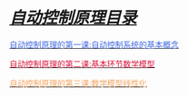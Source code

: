 # ***<u>自动控制原理目录</u>***

[<font color="royalblue">自动控制原理的第一课:自动控制系统的基本概念</font>](./1.md)

[<font color="crimson">自动控制原理的第二课:基本环节数学模型</font>](./2.md)

[<font color="sandybrown">自动控制原理的第三课:数学模型线性化</font>](./3.md)

